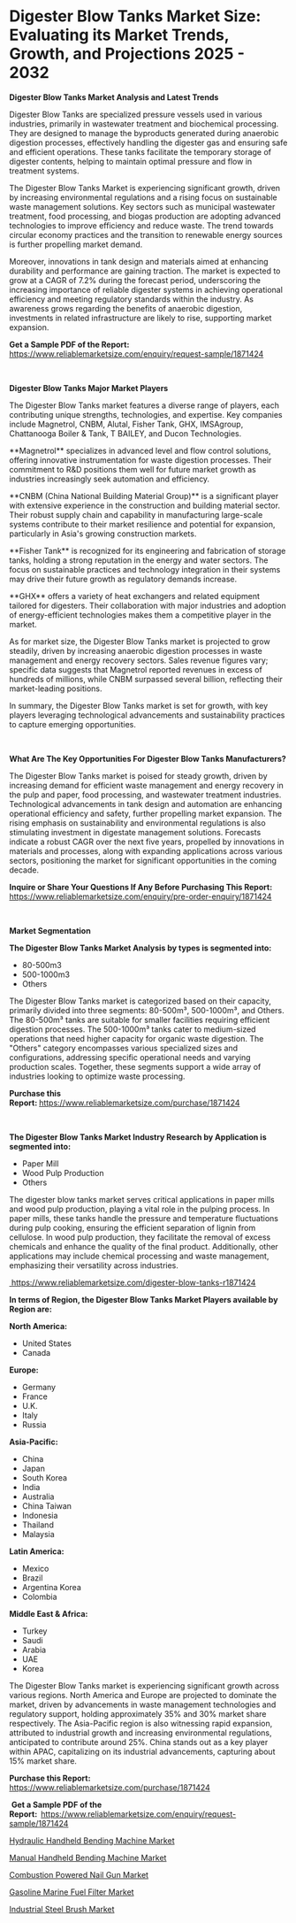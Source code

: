 <p><h1>Digester Blow Tanks Market Size: Evaluating its Market Trends, Growth, and Projections 2025 - 2032</h1></p><p><strong>Digester Blow Tanks Market Analysis and Latest Trends</strong></p>
<p><p>Digester Blow Tanks are specialized pressure vessels used in various industries, primarily in wastewater treatment and biochemical processing. They are designed to manage the byproducts generated during anaerobic digestion processes, effectively handling the digester gas and ensuring safe and efficient operations. These tanks facilitate the temporary storage of digester contents, helping to maintain optimal pressure and flow in treatment systems.</p><p>The Digester Blow Tanks Market is experiencing significant growth, driven by increasing environmental regulations and a rising focus on sustainable waste management solutions. Key sectors such as municipal wastewater treatment, food processing, and biogas production are adopting advanced technologies to improve efficiency and reduce waste. The trend towards circular economy practices and the transition to renewable energy sources is further propelling market demand. </p><p>Moreover, innovations in tank design and materials aimed at enhancing durability and performance are gaining traction. The market is expected to grow at a CAGR of 7.2% during the forecast period, underscoring the increasing importance of reliable digester systems in achieving operational efficiency and meeting regulatory standards within the industry. As awareness grows regarding the benefits of anaerobic digestion, investments in related infrastructure are likely to rise, supporting market expansion.</p></p>
<p><strong>Get a Sample PDF of the Report:&nbsp;</strong> <a href="https://www.reliablemarketsize.com/enquiry/request-sample/1871424?utm_campaign=973&utm_medium=2&utm_source=Github&utm_content=ia&utm_term=28022025&utm_id=digester-blow-tanks">https://www.reliablemarketsize.com/enquiry/request-sample/1871424</a></p>
<p>&nbsp;</p>
<p><strong>Digester Blow Tanks Major Market Players</strong></p>
<p><p>The Digester Blow Tanks market features a diverse range of players, each contributing unique strengths, technologies, and expertise. Key companies include Magnetrol, CNBM, Alutal, Fisher Tank, GHX, IMSAgroup, Chattanooga Boiler & Tank, T BAILEY, and Ducon Technologies.</p><p>**Magnetrol** specializes in advanced level and flow control solutions, offering innovative instrumentation for waste digestion processes. Their commitment to R&D positions them well for future market growth as industries increasingly seek automation and efficiency.</p><p>**CNBM (China National Building Material Group)** is a significant player with extensive experience in the construction and building material sector. Their robust supply chain and capability in manufacturing large-scale systems contribute to their market resilience and potential for expansion, particularly in Asia's growing construction markets.</p><p>**Fisher Tank** is recognized for its engineering and fabrication of storage tanks, holding a strong reputation in the energy and water sectors. The focus on sustainable practices and technology integration in their systems may drive their future growth as regulatory demands increase.</p><p>**GHX** offers a variety of heat exchangers and related equipment tailored for digesters. Their collaboration with major industries and adoption of energy-efficient technologies makes them a competitive player in the market.</p><p>As for market size, the Digester Blow Tanks market is projected to grow steadily, driven by increasing anaerobic digestion processes in waste management and energy recovery sectors. Sales revenue figures vary; specific data suggests that Magnetrol reported revenues in excess of hundreds of millions, while CNBM surpassed several billion, reflecting their market-leading positions.</p><p>In summary, the Digester Blow Tanks market is set for growth, with key players leveraging technological advancements and sustainability practices to capture emerging opportunities.</p></p>
<p>&nbsp;</p>
<p><strong>What Are The Key Opportunities For Digester Blow Tanks Manufacturers?</strong></p>
<p><p>The Digester Blow Tanks market is poised for steady growth, driven by increasing demand for efficient waste management and energy recovery in the pulp and paper, food processing, and wastewater treatment industries. Technological advancements in tank design and automation are enhancing operational efficiency and safety, further propelling market expansion. The rising emphasis on sustainability and environmental regulations is also stimulating investment in digestate management solutions. Forecasts indicate a robust CAGR over the next five years, propelled by innovations in materials and processes, along with expanding applications across various sectors, positioning the market for significant opportunities in the coming decade.</p></p>
<p><strong>Inquire or Share Your Questions If Any Before Purchasing This Report:</strong> <a href="https://www.reliablemarketsize.com/enquiry/pre-order-enquiry/1871424?utm_campaign=973&utm_medium=2&utm_source=Github&utm_content=ia&utm_term=28022025&utm_id=digester-blow-tanks">https://www.reliablemarketsize.com/enquiry/pre-order-enquiry/1871424</a></p>
<p>&nbsp;</p>
<p><strong>Market Segmentation</strong></p>
<p><strong>The Digester Blow Tanks Market Analysis by types is segmented into:</strong></p>
<p><ul><li>80-500m3</li><li>500-1000m3</li><li>Others</li></ul></p>
<p><p>The Digester Blow Tanks market is categorized based on their capacity, primarily divided into three segments: 80-500m³, 500-1000m³, and Others. The 80-500m³ tanks are suitable for smaller facilities requiring efficient digestion processes. The 500-1000m³ tanks cater to medium-sized operations that need higher capacity for organic waste digestion. The "Others" category encompasses various specialized sizes and configurations, addressing specific operational needs and varying production scales. Together, these segments support a wide array of industries looking to optimize waste processing.</p></p>
<p><strong>Purchase this Report:&nbsp;</strong><a href="https://www.reliablemarketsize.com/purchase/1871424?utm_campaign=973&utm_medium=2&utm_source=Github&utm_content=ia&utm_term=28022025&utm_id=digester-blow-tanks">https://www.reliablemarketsize.com/purchase/1871424</a></p>
<p>&nbsp;</p>
<p><strong>The Digester Blow Tanks Market Industry Research by Application is segmented into:</strong></p>
<p><ul><li>Paper Mill</li><li>Wood Pulp Production</li><li>Others</li></ul></p>
<p><p>The digester blow tanks market serves critical applications in paper mills and wood pulp production, playing a vital role in the pulping process. In paper mills, these tanks handle the pressure and temperature fluctuations during pulp cooking, ensuring the efficient separation of lignin from cellulose. In wood pulp production, they facilitate the removal of excess chemicals and enhance the quality of the final product. Additionally, other applications may include chemical processing and waste management, emphasizing their versatility across industries.</p></p>
<p><a href="https://www.reliablemarketsize.com/digester-blow-tanks-r1871424?utm_campaign=973&utm_medium=2&utm_source=Github&utm_content=ia&utm_term=28022025&utm_id=digester-blow-tanks">&nbsp;https://www.reliablemarketsize.com/digester-blow-tanks-r1871424</a></p>
<p><strong>In terms of Region, the Digester Blow Tanks Market Players available by Region are:</strong></p>
<p>
    <p> <strong> North America: </strong>
        <ul>
            <li>United States</li>
            <li>Canada</li>
        </ul>
        </p> 
    <p> <strong> Europe: </strong>
        <ul>
            <li>Germany</li>
            <li>France</li>
            <li>U.K.</li>
            <li>Italy</li>
            <li>Russia</li>
        </ul>
        </p> 
    <p> <strong> Asia-Pacific: </strong>
        <ul>
            <li>China</li>
            <li>Japan</li>
            <li>South Korea</li>
            <li>India</li>
            <li>Australia</li>
            <li>China Taiwan</li>
            <li>Indonesia</li>
            <li>Thailand</li>
            <li>Malaysia</li>
        </ul>
        </p> 
    <p> <strong> Latin America: </strong>
        <ul>
            <li>Mexico</li>
            <li>Brazil</li>
            <li>Argentina Korea</li>
            <li>Colombia</li>
        </ul>
        </p> 
    <p> <strong> Middle East & Africa: </strong>
        <ul>
            <li>Turkey</li>
            <li>Saudi</li>
            <li>Arabia</li>
            <li>UAE</li>
            <li>Korea</li>
        </ul>
    </p>
    </p>
<p><p>The Digester Blow Tanks market is experiencing significant growth across various regions. North America and Europe are projected to dominate the market, driven by advancements in waste management technologies and regulatory support, holding approximately 35% and 30% market share respectively. The Asia-Pacific region is also witnessing rapid expansion, attributed to industrial growth and increasing environmental regulations, anticipated to contribute around 25%. China stands out as a key player within APAC, capitalizing on its industrial advancements, capturing about 15% market share.</p></p>
<p><strong>Purchase this Report: </strong><a href="https://www.reliablemarketsize.com/purchase/1871424?utm_campaign=973&utm_medium=2&utm_source=Github&utm_content=ia&utm_term=28022025&utm_id=digester-blow-tanks">https://www.reliablemarketsize.com/purchase/1871424</a></p>
<p>&nbsp;<strong>Get a Sample PDF of the Report:&nbsp;&nbsp;</strong><a href="https://www.reliablemarketsize.com/enquiry/request-sample/1871424?utm_campaign=973&utm_medium=2&utm_source=Github&utm_content=ia&utm_term=28022025&utm_id=digester-blow-tanks">https://www.reliablemarketsize.com/enquiry/request-sample/1871424</a></p>
<p><strong></strong></p>
<p><p><a href="https://github.com/tandepinho3p/Market-Research-Report-List-1/blob/main/hydraulic-handheld-bending-machine-market.md?utm_campaign=973&utm_medium=2&utm_source=Github&utm_content=ia&utm_term=28022025&utm_id=digester-blow-tanks">Hydraulic Handheld Bending Machine Market</a></p><p><a href="https://github.com/bhuraoutenc8/Market-Research-Report-List-1/blob/main/manual-handheld-bending-machine-market.md?utm_campaign=973&utm_medium=2&utm_source=Github&utm_content=ia&utm_term=28022025&utm_id=digester-blow-tanks">Manual Handheld Bending Machine Market</a></p><p><a href="https://github.com/syskamazucqa/Market-Research-Report-List-1/blob/main/combustion-powered-nail-gun-market.md?utm_campaign=973&utm_medium=2&utm_source=Github&utm_content=ia&utm_term=28022025&utm_id=digester-blow-tanks">Combustion Powered Nail Gun Market</a></p><p><a href="https://github.com/JosephineMcguire65/Market-Research-Report-List-1/blob/main/gasoline-marine-fuel-filter-market.md?utm_campaign=973&utm_medium=2&utm_source=Github&utm_content=ia&utm_term=28022025&utm_id=digester-blow-tanks">Gasoline Marine Fuel Filter Market</a></p><p><a href="https://github.com/YashRP12/Market-Research-Report-List-7/blob/main/industrial-steel-brush-market.md?utm_campaign=973&utm_medium=2&utm_source=Github&utm_content=ia&utm_term=28022025&utm_id=digester-blow-tanks">Industrial Steel Brush Market</a></p></p>